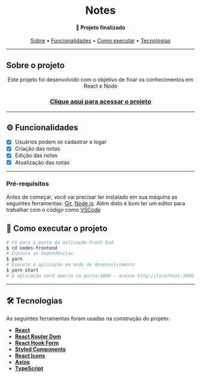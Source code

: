 <h1 align="center">Notes</h1>
<h4 align="center"> 
	🚀 Projeto finalizado
</h4>

<p align="center">
 <a href="#-sobre-o-projeto">Sobre</a> •
 <a href="#-funcionalidades">Funcionalidades</a> •
 <a href="#-como-executar-o-projeto">Como executar</a> • 
 <a href="#-tecnologias">Tecnologias</a>
</p>

---

## Sobre o projeto
<p align="center">Este projeto foi desenvolvido com o objetivo de fixar os conhecimentos em React e Node</p>
<h3 align="center">
    <a href="#-sobre-o-projeto">Clique aqui para acessar o projeto</a>
</h3>

---

## ⚙️ Funcionalidades

- [x] Usuários podem se cadastrar e logar
- [x] Criação das notas
- [x] Edição das notas
- [x] Atualização das notas  
---

### Pré-requisitos

Antes de começar, você vai precisar ter instalado em sua máquina as seguintes ferramentas:
[Git](https://git-scm.com), [Node.js](https://nodejs.org/en/). 
Além disto é bom ter um editor para trabalhar com o código como [VSCode](https://code.visualstudio.com/)


## 🚀 Como executar o projeto

```bash
# Vá para a pasta da aplicação Front End
$ cd nodes-frontend
# Instale as dependências
$ yarn
# Execute a aplicação em modo de desenvolvimento
$ yarn start
# A aplicação será aberta na porta:3000 - acesse http://localhost:3000
```

---

## 🛠 Tecnologias

As seguintes ferramentas foram usadas na construção do projeto:
-   **[React](https://pt-br.reactjs.org/)**
-   **[React Router Dom](https://github.com/ReactTraining/react-router/tree/master/packages/react-router-dom)**
-   **[React Hook Form](https://react-hook-form.com/)**
-   **[Styled Components](https://styled-components.com/)**
-   **[React Icons](https://react-icons.github.io/react-icons/)**
-   **[Axios](https://github.com/axios/axios)**
-   **[TypeScript](https://www.typescriptlang.org/)**


